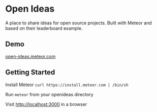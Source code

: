 # Open Ideas

A place to share ideas for open source projects. Built with Meteor and based on their leaderboard example.

## Demo
[open-ideas.meteor.com](http://open-ideas.meteor.com)

## Getting Started

Install Meteor `curl https://install.meteor.com | /bin/sh`

Run `meteor` from your openideas directory

Visit [http://localhost:3000](http://localhost:3000) in a browser
